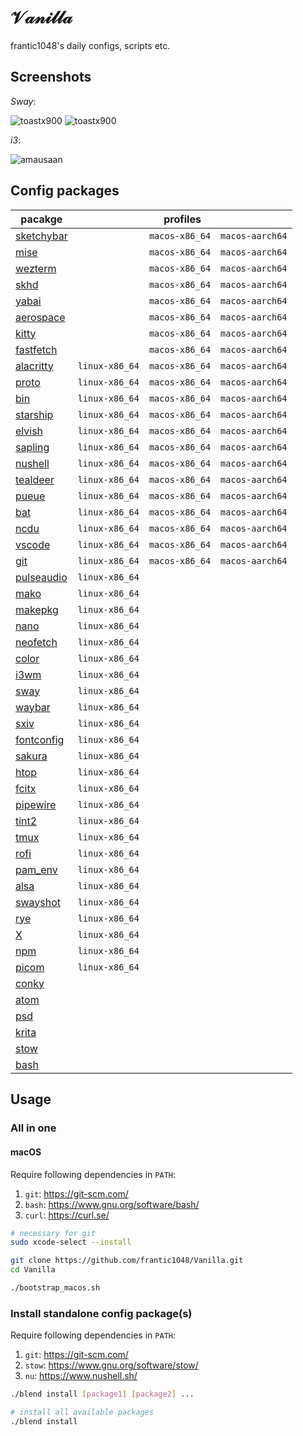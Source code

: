 # 𝒱𝒶𝓃𝒾𝓁𝓁𝒶

frantic1048's daily configs, scripts etc.

## Screenshots

_Sway_:

![toastx900](screenshots/toastx900_2021-07-30_13-00.png)
![toastx900](screenshots/toastx900_2021-07-30_13-14.png)

_i3_:

![amausaan](screenshots/amausaan_2022-04-05-232523.png)

## Config packages

<table><thead><tr><th>pacakge</th><th colspan="3">profiles</th></tr></thead><tbody>
<tr><td><a href="packages/sketchybar/sketchybar">sketchybar</a></td><td><code>&nbsp;&nbsp;&nbsp;&nbsp;&nbsp;&nbsp;&nbsp;&nbsp;&nbsp;&nbsp;&nbsp;&nbsp;</code></td><td><code>macos-x86_64</code></td><td><code>macos-aarch64</code></td><tr>
<tr><td><a href="packages/mise/mise/config.toml">mise</a></td><td><code>&nbsp;&nbsp;&nbsp;&nbsp;&nbsp;&nbsp;&nbsp;&nbsp;&nbsp;&nbsp;&nbsp;&nbsp;</code></td><td><code>macos-x86_64</code></td><td><code>macos-aarch64</code></td><tr>
<tr><td><a href="packages/wezterm">wezterm</a></td><td><code>&nbsp;&nbsp;&nbsp;&nbsp;&nbsp;&nbsp;&nbsp;&nbsp;&nbsp;&nbsp;&nbsp;&nbsp;</code></td><td><code>macos-x86_64</code></td><td><code>macos-aarch64</code></td><tr>
<tr><td><a href="packages/skhd/skhd/skhdrc">skhd</a></td><td><code>&nbsp;&nbsp;&nbsp;&nbsp;&nbsp;&nbsp;&nbsp;&nbsp;&nbsp;&nbsp;&nbsp;&nbsp;</code></td><td><code>macos-x86_64</code></td><td><code>macos-aarch64</code></td><tr>
<tr><td><a href="packages/yabai/yabai">yabai</a></td><td><code>&nbsp;&nbsp;&nbsp;&nbsp;&nbsp;&nbsp;&nbsp;&nbsp;&nbsp;&nbsp;&nbsp;&nbsp;</code></td><td><code>macos-x86_64</code></td><td><code>macos-aarch64</code></td><tr>
<tr><td><a href="packages/aerospace/aerospace/aerospace.toml">aerospace</a></td><td><code>&nbsp;&nbsp;&nbsp;&nbsp;&nbsp;&nbsp;&nbsp;&nbsp;&nbsp;&nbsp;&nbsp;&nbsp;</code></td><td><code>macos-x86_64</code></td><td><code>macos-aarch64</code></td><tr>
<tr><td><a href="packages/kitty/kitty">kitty</a></td><td><code>&nbsp;&nbsp;&nbsp;&nbsp;&nbsp;&nbsp;&nbsp;&nbsp;&nbsp;&nbsp;&nbsp;&nbsp;</code></td><td><code>macos-x86_64</code></td><td><code>macos-aarch64</code></td><tr>
<tr><td><a href="packages/fastfetch/fastfetch/config.jsonc">fastfetch</a></td><td><code>&nbsp;&nbsp;&nbsp;&nbsp;&nbsp;&nbsp;&nbsp;&nbsp;&nbsp;&nbsp;&nbsp;&nbsp;</code></td><td><code>macos-x86_64</code></td><td><code>macos-aarch64</code></td><tr>
<tr><td><a href="packages/alacritty">alacritty</a></td><td><code>linux-x86_64</code></td><td><code>macos-x86_64</code></td><td><code>macos-aarch64</code></td><tr>
<tr><td><a href="packages/proto">proto</a></td><td><code>linux-x86_64</code></td><td><code>macos-x86_64</code></td><td><code>macos-aarch64</code></td><tr>
<tr><td><a href="packages/bin/bin">bin</a></td><td><code>linux-x86_64</code></td><td><code>macos-x86_64</code></td><td><code>macos-aarch64</code></td><tr>
<tr><td><a href="packages/starship/starship.toml">starship</a></td><td><code>linux-x86_64</code></td><td><code>macos-x86_64</code></td><td><code>macos-aarch64</code></td><tr>
<tr><td><a href="packages/elvish/elvish">elvish</a></td><td><code>linux-x86_64</code></td><td><code>macos-x86_64</code></td><td><code>macos-aarch64</code></td><tr>
<tr><td><a href="packages/sapling/sapling/sapling.conf">sapling</a></td><td><code>linux-x86_64</code></td><td><code>macos-x86_64</code></td><td><code>macos-aarch64</code></td><tr>
<tr><td><a href="packages/nushell/nushell">nushell</a></td><td><code>linux-x86_64</code></td><td><code>macos-x86_64</code></td><td><code>macos-aarch64</code></td><tr>
<tr><td><a href="packages/tealdeer/tealdeer/config.toml">tealdeer</a></td><td><code>linux-x86_64</code></td><td><code>macos-x86_64</code></td><td><code>macos-aarch64</code></td><tr>
<tr><td><a href="packages/pueue/pueue/pueue.yml">pueue</a></td><td><code>linux-x86_64</code></td><td><code>macos-x86_64</code></td><td><code>macos-aarch64</code></td><tr>
<tr><td><a href="packages/bat/bat/config">bat</a></td><td><code>linux-x86_64</code></td><td><code>macos-x86_64</code></td><td><code>macos-aarch64</code></td><tr>
<tr><td><a href="packages/ncdu/ncdu/config">ncdu</a></td><td><code>linux-x86_64</code></td><td><code>macos-x86_64</code></td><td><code>macos-aarch64</code></td><tr>
<tr><td><a href="packages/vscode/User">vscode</a></td><td><code>linux-x86_64</code></td><td><code>macos-x86_64</code></td><td><code>macos-aarch64</code></td><tr>
<tr><td><a href="packages/git/git">git</a></td><td><code>linux-x86_64</code></td><td><code>macos-x86_64</code></td><td><code>macos-aarch64</code></td><tr>
<tr><td><a href="packages/pulseaudio/pulse">pulseaudio</a></td><td><code>linux-x86_64</code></td><td><code>&nbsp;&nbsp;&nbsp;&nbsp;&nbsp;&nbsp;&nbsp;&nbsp;&nbsp;&nbsp;&nbsp;&nbsp;</code></td><td><code>&nbsp;&nbsp;&nbsp;&nbsp;&nbsp;&nbsp;&nbsp;&nbsp;&nbsp;&nbsp;&nbsp;&nbsp;&nbsp;</code></td><tr>
<tr><td><a href="packages/mako/mako/config">mako</a></td><td><code>linux-x86_64</code></td><td><code>&nbsp;&nbsp;&nbsp;&nbsp;&nbsp;&nbsp;&nbsp;&nbsp;&nbsp;&nbsp;&nbsp;&nbsp;</code></td><td><code>&nbsp;&nbsp;&nbsp;&nbsp;&nbsp;&nbsp;&nbsp;&nbsp;&nbsp;&nbsp;&nbsp;&nbsp;&nbsp;</code></td><tr>
<tr><td><a href="packages/makepkg">makepkg</a></td><td><code>linux-x86_64</code></td><td><code>&nbsp;&nbsp;&nbsp;&nbsp;&nbsp;&nbsp;&nbsp;&nbsp;&nbsp;&nbsp;&nbsp;&nbsp;</code></td><td><code>&nbsp;&nbsp;&nbsp;&nbsp;&nbsp;&nbsp;&nbsp;&nbsp;&nbsp;&nbsp;&nbsp;&nbsp;&nbsp;</code></td><tr>
<tr><td><a href="packages/nano/nano/nanorc">nano</a></td><td><code>linux-x86_64</code></td><td><code>&nbsp;&nbsp;&nbsp;&nbsp;&nbsp;&nbsp;&nbsp;&nbsp;&nbsp;&nbsp;&nbsp;&nbsp;</code></td><td><code>&nbsp;&nbsp;&nbsp;&nbsp;&nbsp;&nbsp;&nbsp;&nbsp;&nbsp;&nbsp;&nbsp;&nbsp;&nbsp;</code></td><tr>
<tr><td><a href="packages/neofetch/neofetch/config.conf">neofetch</a></td><td><code>linux-x86_64</code></td><td><code>&nbsp;&nbsp;&nbsp;&nbsp;&nbsp;&nbsp;&nbsp;&nbsp;&nbsp;&nbsp;&nbsp;&nbsp;</code></td><td><code>&nbsp;&nbsp;&nbsp;&nbsp;&nbsp;&nbsp;&nbsp;&nbsp;&nbsp;&nbsp;&nbsp;&nbsp;&nbsp;</code></td><tr>
<tr><td><a href="packages/color/DisplayCAL/storage">color</a></td><td><code>linux-x86_64</code></td><td><code>&nbsp;&nbsp;&nbsp;&nbsp;&nbsp;&nbsp;&nbsp;&nbsp;&nbsp;&nbsp;&nbsp;&nbsp;</code></td><td><code>&nbsp;&nbsp;&nbsp;&nbsp;&nbsp;&nbsp;&nbsp;&nbsp;&nbsp;&nbsp;&nbsp;&nbsp;&nbsp;</code></td><tr>
<tr><td><a href="packages/i3wm/i3/config">i3wm</a></td><td><code>linux-x86_64</code></td><td><code>&nbsp;&nbsp;&nbsp;&nbsp;&nbsp;&nbsp;&nbsp;&nbsp;&nbsp;&nbsp;&nbsp;&nbsp;</code></td><td><code>&nbsp;&nbsp;&nbsp;&nbsp;&nbsp;&nbsp;&nbsp;&nbsp;&nbsp;&nbsp;&nbsp;&nbsp;&nbsp;</code></td><tr>
<tr><td><a href="packages/sway/sway/config">sway</a></td><td><code>linux-x86_64</code></td><td><code>&nbsp;&nbsp;&nbsp;&nbsp;&nbsp;&nbsp;&nbsp;&nbsp;&nbsp;&nbsp;&nbsp;&nbsp;</code></td><td><code>&nbsp;&nbsp;&nbsp;&nbsp;&nbsp;&nbsp;&nbsp;&nbsp;&nbsp;&nbsp;&nbsp;&nbsp;&nbsp;</code></td><tr>
<tr><td><a href="packages/waybar/waybar">waybar</a></td><td><code>linux-x86_64</code></td><td><code>&nbsp;&nbsp;&nbsp;&nbsp;&nbsp;&nbsp;&nbsp;&nbsp;&nbsp;&nbsp;&nbsp;&nbsp;</code></td><td><code>&nbsp;&nbsp;&nbsp;&nbsp;&nbsp;&nbsp;&nbsp;&nbsp;&nbsp;&nbsp;&nbsp;&nbsp;&nbsp;</code></td><tr>
<tr><td><a href="packages/sxiv/sxiv/exec/image-info">sxiv</a></td><td><code>linux-x86_64</code></td><td><code>&nbsp;&nbsp;&nbsp;&nbsp;&nbsp;&nbsp;&nbsp;&nbsp;&nbsp;&nbsp;&nbsp;&nbsp;</code></td><td><code>&nbsp;&nbsp;&nbsp;&nbsp;&nbsp;&nbsp;&nbsp;&nbsp;&nbsp;&nbsp;&nbsp;&nbsp;&nbsp;</code></td><tr>
<tr><td><a href="packages/fontconfig/fontconfig">fontconfig</a></td><td><code>linux-x86_64</code></td><td><code>&nbsp;&nbsp;&nbsp;&nbsp;&nbsp;&nbsp;&nbsp;&nbsp;&nbsp;&nbsp;&nbsp;&nbsp;</code></td><td><code>&nbsp;&nbsp;&nbsp;&nbsp;&nbsp;&nbsp;&nbsp;&nbsp;&nbsp;&nbsp;&nbsp;&nbsp;&nbsp;</code></td><tr>
<tr><td><a href="packages/sakura/sakura/sakura.conf">sakura</a></td><td><code>linux-x86_64</code></td><td><code>&nbsp;&nbsp;&nbsp;&nbsp;&nbsp;&nbsp;&nbsp;&nbsp;&nbsp;&nbsp;&nbsp;&nbsp;</code></td><td><code>&nbsp;&nbsp;&nbsp;&nbsp;&nbsp;&nbsp;&nbsp;&nbsp;&nbsp;&nbsp;&nbsp;&nbsp;&nbsp;</code></td><tr>
<tr><td><a href="packages/htop/htop/htoprc">htop</a></td><td><code>linux-x86_64</code></td><td><code>&nbsp;&nbsp;&nbsp;&nbsp;&nbsp;&nbsp;&nbsp;&nbsp;&nbsp;&nbsp;&nbsp;&nbsp;</code></td><td><code>&nbsp;&nbsp;&nbsp;&nbsp;&nbsp;&nbsp;&nbsp;&nbsp;&nbsp;&nbsp;&nbsp;&nbsp;&nbsp;</code></td><tr>
<tr><td><a href="packages/fcitx/fcitx">fcitx</a></td><td><code>linux-x86_64</code></td><td><code>&nbsp;&nbsp;&nbsp;&nbsp;&nbsp;&nbsp;&nbsp;&nbsp;&nbsp;&nbsp;&nbsp;&nbsp;</code></td><td><code>&nbsp;&nbsp;&nbsp;&nbsp;&nbsp;&nbsp;&nbsp;&nbsp;&nbsp;&nbsp;&nbsp;&nbsp;&nbsp;</code></td><tr>
<tr><td><a href="packages/pipewire/pipewire">pipewire</a></td><td><code>linux-x86_64</code></td><td><code>&nbsp;&nbsp;&nbsp;&nbsp;&nbsp;&nbsp;&nbsp;&nbsp;&nbsp;&nbsp;&nbsp;&nbsp;</code></td><td><code>&nbsp;&nbsp;&nbsp;&nbsp;&nbsp;&nbsp;&nbsp;&nbsp;&nbsp;&nbsp;&nbsp;&nbsp;&nbsp;</code></td><tr>
<tr><td><a href="packages/tint2/tint2/tint2rc">tint2</a></td><td><code>linux-x86_64</code></td><td><code>&nbsp;&nbsp;&nbsp;&nbsp;&nbsp;&nbsp;&nbsp;&nbsp;&nbsp;&nbsp;&nbsp;&nbsp;</code></td><td><code>&nbsp;&nbsp;&nbsp;&nbsp;&nbsp;&nbsp;&nbsp;&nbsp;&nbsp;&nbsp;&nbsp;&nbsp;&nbsp;</code></td><tr>
<tr><td><a href="packages/tmux">tmux</a></td><td><code>linux-x86_64</code></td><td><code>&nbsp;&nbsp;&nbsp;&nbsp;&nbsp;&nbsp;&nbsp;&nbsp;&nbsp;&nbsp;&nbsp;&nbsp;</code></td><td><code>&nbsp;&nbsp;&nbsp;&nbsp;&nbsp;&nbsp;&nbsp;&nbsp;&nbsp;&nbsp;&nbsp;&nbsp;&nbsp;</code></td><tr>
<tr><td><a href="packages/rofi/rofi/config.rasi">rofi</a></td><td><code>linux-x86_64</code></td><td><code>&nbsp;&nbsp;&nbsp;&nbsp;&nbsp;&nbsp;&nbsp;&nbsp;&nbsp;&nbsp;&nbsp;&nbsp;</code></td><td><code>&nbsp;&nbsp;&nbsp;&nbsp;&nbsp;&nbsp;&nbsp;&nbsp;&nbsp;&nbsp;&nbsp;&nbsp;&nbsp;</code></td><tr>
<tr><td><a href="packages/pam_env">pam_env</a></td><td><code>linux-x86_64</code></td><td><code>&nbsp;&nbsp;&nbsp;&nbsp;&nbsp;&nbsp;&nbsp;&nbsp;&nbsp;&nbsp;&nbsp;&nbsp;</code></td><td><code>&nbsp;&nbsp;&nbsp;&nbsp;&nbsp;&nbsp;&nbsp;&nbsp;&nbsp;&nbsp;&nbsp;&nbsp;&nbsp;</code></td><tr>
<tr><td><a href="packages/alsa">alsa</a></td><td><code>linux-x86_64</code></td><td><code>&nbsp;&nbsp;&nbsp;&nbsp;&nbsp;&nbsp;&nbsp;&nbsp;&nbsp;&nbsp;&nbsp;&nbsp;</code></td><td><code>&nbsp;&nbsp;&nbsp;&nbsp;&nbsp;&nbsp;&nbsp;&nbsp;&nbsp;&nbsp;&nbsp;&nbsp;&nbsp;</code></td><tr>
<tr><td><a href="packages/swayshot/swayshot.sh">swayshot</a></td><td><code>linux-x86_64</code></td><td><code>&nbsp;&nbsp;&nbsp;&nbsp;&nbsp;&nbsp;&nbsp;&nbsp;&nbsp;&nbsp;&nbsp;&nbsp;</code></td><td><code>&nbsp;&nbsp;&nbsp;&nbsp;&nbsp;&nbsp;&nbsp;&nbsp;&nbsp;&nbsp;&nbsp;&nbsp;&nbsp;</code></td><tr>
<tr><td><a href="packages/rye">rye</a></td><td><code>linux-x86_64</code></td><td><code>&nbsp;&nbsp;&nbsp;&nbsp;&nbsp;&nbsp;&nbsp;&nbsp;&nbsp;&nbsp;&nbsp;&nbsp;</code></td><td><code>&nbsp;&nbsp;&nbsp;&nbsp;&nbsp;&nbsp;&nbsp;&nbsp;&nbsp;&nbsp;&nbsp;&nbsp;&nbsp;</code></td><tr>
<tr><td><a href="packages/X">X</a></td><td><code>linux-x86_64</code></td><td><code>&nbsp;&nbsp;&nbsp;&nbsp;&nbsp;&nbsp;&nbsp;&nbsp;&nbsp;&nbsp;&nbsp;&nbsp;</code></td><td><code>&nbsp;&nbsp;&nbsp;&nbsp;&nbsp;&nbsp;&nbsp;&nbsp;&nbsp;&nbsp;&nbsp;&nbsp;&nbsp;</code></td><tr>
<tr><td><a href="packages/npm">npm</a></td><td><code>linux-x86_64</code></td><td><code>&nbsp;&nbsp;&nbsp;&nbsp;&nbsp;&nbsp;&nbsp;&nbsp;&nbsp;&nbsp;&nbsp;&nbsp;</code></td><td><code>&nbsp;&nbsp;&nbsp;&nbsp;&nbsp;&nbsp;&nbsp;&nbsp;&nbsp;&nbsp;&nbsp;&nbsp;&nbsp;</code></td><tr>
<tr><td><a href="packages/picom/picom/picom.conf">picom</a></td><td><code>linux-x86_64</code></td><td><code>&nbsp;&nbsp;&nbsp;&nbsp;&nbsp;&nbsp;&nbsp;&nbsp;&nbsp;&nbsp;&nbsp;&nbsp;</code></td><td><code>&nbsp;&nbsp;&nbsp;&nbsp;&nbsp;&nbsp;&nbsp;&nbsp;&nbsp;&nbsp;&nbsp;&nbsp;&nbsp;</code></td><tr>
<tr><td><a href="packages/conky">conky</a></td><td><code>&nbsp;&nbsp;&nbsp;&nbsp;&nbsp;&nbsp;&nbsp;&nbsp;&nbsp;&nbsp;&nbsp;&nbsp;</code></td><td><code>&nbsp;&nbsp;&nbsp;&nbsp;&nbsp;&nbsp;&nbsp;&nbsp;&nbsp;&nbsp;&nbsp;&nbsp;</code></td><td><code>&nbsp;&nbsp;&nbsp;&nbsp;&nbsp;&nbsp;&nbsp;&nbsp;&nbsp;&nbsp;&nbsp;&nbsp;&nbsp;</code></td><tr>
<tr><td><a href="packages/atom">atom</a></td><td><code>&nbsp;&nbsp;&nbsp;&nbsp;&nbsp;&nbsp;&nbsp;&nbsp;&nbsp;&nbsp;&nbsp;&nbsp;</code></td><td><code>&nbsp;&nbsp;&nbsp;&nbsp;&nbsp;&nbsp;&nbsp;&nbsp;&nbsp;&nbsp;&nbsp;&nbsp;</code></td><td><code>&nbsp;&nbsp;&nbsp;&nbsp;&nbsp;&nbsp;&nbsp;&nbsp;&nbsp;&nbsp;&nbsp;&nbsp;&nbsp;</code></td><tr>
<tr><td><a href="packages/psd">psd</a></td><td><code>&nbsp;&nbsp;&nbsp;&nbsp;&nbsp;&nbsp;&nbsp;&nbsp;&nbsp;&nbsp;&nbsp;&nbsp;</code></td><td><code>&nbsp;&nbsp;&nbsp;&nbsp;&nbsp;&nbsp;&nbsp;&nbsp;&nbsp;&nbsp;&nbsp;&nbsp;</code></td><td><code>&nbsp;&nbsp;&nbsp;&nbsp;&nbsp;&nbsp;&nbsp;&nbsp;&nbsp;&nbsp;&nbsp;&nbsp;&nbsp;</code></td><tr>
<tr><td><a href="packages/krita">krita</a></td><td><code>&nbsp;&nbsp;&nbsp;&nbsp;&nbsp;&nbsp;&nbsp;&nbsp;&nbsp;&nbsp;&nbsp;&nbsp;</code></td><td><code>&nbsp;&nbsp;&nbsp;&nbsp;&nbsp;&nbsp;&nbsp;&nbsp;&nbsp;&nbsp;&nbsp;&nbsp;</code></td><td><code>&nbsp;&nbsp;&nbsp;&nbsp;&nbsp;&nbsp;&nbsp;&nbsp;&nbsp;&nbsp;&nbsp;&nbsp;&nbsp;</code></td><tr>
<tr><td><a href="packages/stow">stow</a></td><td><code>&nbsp;&nbsp;&nbsp;&nbsp;&nbsp;&nbsp;&nbsp;&nbsp;&nbsp;&nbsp;&nbsp;&nbsp;</code></td><td><code>&nbsp;&nbsp;&nbsp;&nbsp;&nbsp;&nbsp;&nbsp;&nbsp;&nbsp;&nbsp;&nbsp;&nbsp;</code></td><td><code>&nbsp;&nbsp;&nbsp;&nbsp;&nbsp;&nbsp;&nbsp;&nbsp;&nbsp;&nbsp;&nbsp;&nbsp;&nbsp;</code></td><tr>
<tr><td><a href="packages/bash">bash</a></td><td><code>&nbsp;&nbsp;&nbsp;&nbsp;&nbsp;&nbsp;&nbsp;&nbsp;&nbsp;&nbsp;&nbsp;&nbsp;</code></td><td><code>&nbsp;&nbsp;&nbsp;&nbsp;&nbsp;&nbsp;&nbsp;&nbsp;&nbsp;&nbsp;&nbsp;&nbsp;</code></td><td><code>&nbsp;&nbsp;&nbsp;&nbsp;&nbsp;&nbsp;&nbsp;&nbsp;&nbsp;&nbsp;&nbsp;&nbsp;&nbsp;</code></td><tr>
</tbody></table>

## Usage

### All in one

#### macOS

Require following dependencies in `PATH`:

1. `git`: https://git-scm.com/
2. `bash`: https://www.gnu.org/software/bash/
3. `curl`: https://curl.se/

```sh
# necessary for git
sudo xcode-select --install

git clone https://github.com/frantic1048/Vanilla.git
cd Vanilla

./bootstrap_macos.sh
```

### Install standalone config package(s)

Require following dependencies in `PATH`:

1. `git`: https://git-scm.com/
2. `stow`: https://www.gnu.org/software/stow/
3. `nu`: https://www.nushell.sh/

```sh
./blend install [package1] [package2] ...

# install all available packages
./blend install
```
